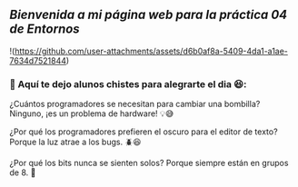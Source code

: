 
## *Bienvenida a mi página web para la práctica 04 de Entornos*

!(https://github.com/user-attachments/assets/d6b0af8a-5409-4da1-a1ae-7634d7521844)


### 🚀 Aquí te dejo alunos chistes para alegrarte el dia 😆:

¿Cuántos programadores se necesitan para cambiar una bombilla?
Ninguno, ¡es un problema de hardware! 💡😅

¿Por qué los programadores prefieren el oscuro para el editor de texto?
Porque la luz atrae a los bugs. 🪲😆

¿Por qué los bits nunca se sienten solos?
Porque siempre están en grupos de 8. 💾
